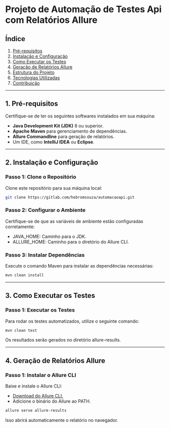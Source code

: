 # Projeto de Automação de Testes Api com Relatórios Allure

## Índice
1. [Pré-requisitos](#pré-requisitos)
2. [Instalação e Configuração](#instalação-e-configuração)
3. [Como Executar os Testes](#como-executar-os-testes)
4. [Geração de Relatórios Allure](#geração-de-relatórios-allure)
5. [Estrutura do Projeto](#estrutura-do-projeto)
6. [Tecnologias Utilizadas](#tecnologias-utilizadas)
7. [Contribuição](#contribuição)

---

## 1. Pré-requisitos

Certifique-se de ter os seguintes softwares instalados em sua máquina:

- **Java Development Kit (JDK)** 8 ou superior.
- **Apache Maven** para gerenciamento de dependências.
- **Allure Commandline** para geração de relatórios.
- Um IDE, como **IntelliJ IDEA** ou **Eclipse**.

---

## 2. Instalação e Configuração

### Passo 1: Clone o Repositório
Clone este repositório para sua máquina local:

```bash
git clone https://gitlab.com/hebromsouza/automacaoapi.git 
```

### Passo 2: Configurar o Ambiente
Certifique-se de que as variáveis de ambiente estão configuradas corretamente:

- JAVA_HOME: Caminho para o JDK.
- ALLURE_HOME: Caminho para o diretório do Allure CLI.

### Passo 3: Instalar Dependências
Execute o comando Maven para instalar as dependências necessárias:

```bash
mvn clean install 
```

---

## 3. Como Executar os Testes

### Passo 1: Executar os Testes
Para rodar os testes automatizados, utilize o seguinte comando:
```bash
mvn clean test
```
Os resultados serão gerados no diretório allure-results.

---

## 4. Geração de Relatórios Allure

### Passo 1: Instalar o Allure CLI
Baixe e instale o Allure CLI:

- [Download do Allure CLI.](https://allurereport.org/docs/install/)
- Adicione o binário do Allure ao PATH.

```bash
allure serve allure-results
```
Isso abrirá automaticamente o relatório no navegador.